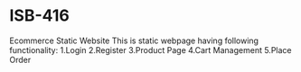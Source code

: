 # ISB-416
Ecommerce Static Website
This is static webpage having following functionality:
1.Login
2.Register
3.Product Page
4.Cart Management
5.Place Order
